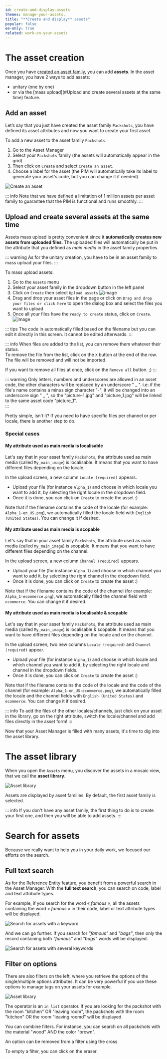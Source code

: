 ```yaml
---
id: create-and-display-assets
themes: manage-your-assets,
title: "**Create and display** assets"
popular: false
ee-only: true
related: work-on-your-assets
---
```


# The asset creation

Once you have [created an asset family](#), you can add **assets**.
In the asset manager, you have 2 ways to add assets:
- unitary (one by one)
- or via the [mass upload](#Upload and create several assets at the same time) feature.

## Add an asset

Let’s say that you just have created the asset family `Packshots`, you have defined its asset attributes and now you want to create your first asset.

To add a new asset to the asset family `Packshots`:
1. Go to the Asset Manager
1. Select your `Packshots` family (the assets will automatically appear in the grid)
1. Then click on `Create` and select `Create an asset`.
1. Choose a label for the asset (the PIM will automatically take its label to generate your asset's code, but you can change it if needed).

![Create an asset](../img/Asset_creation.png)

::: info
Note that we have defined a limitation of 1 million assets per asset family to guarantee that the PIM is functional and runs smoothly.
:::

## Upload and create several assets at the same time

Assets mass upload is pretty convenient since it **automatically creates new assets from uploaded files**. The uploaded files will automatically be put in the attribute that you defined as *main media* in the asset family properties.

::: warning
As for the unitary creation, you have to be in an asset family to mass upload your files.
:::

To mass upload assets:
1. Go to the `Assets` menu
1. Select your asset family in the dropdown button in the left panel
1. Click on `Create` then select `Upload assets`
![image](../img/Assets_UploadAssets.png)
1. Drag and drop your asset files in the page or click on `Drag and drop your files or click here` to open the dialog box and select the files you want to upload
1. Once all your files have the `ready to create` status, click on `Create`.
![image](../img/Assets_UploadAssetsList.png)

::: tips
The code in automatically filled based on the filename but you can edit it directly in this screen. It cannot be edited afterwards.
:::

::: info
When files are added to the list, you can remove them whatever their status.  
To remove the file from the list, click on the `X` button at the end of the row. The file will be removed and will not be imported.

If you want to remove all files at once, click on the `Remove all` button. ;)
:::

::: warning
Only letters, numbers and underscores are allowed in an asset code, the other characters will be replaced by an underscore " _ ". i.e: if the file's name contains a minus sign character "-", it will be changed into an underscore sign " _ ", so the "picture-1.jpg" and "picture_1.jpg" will be linked to the same asset code "picture_1".  
:::

Pretty simple, isn't it?
If you need to have specific files per channel or per locale, there is another step to do.

### Special cases

#### My attribute used as main media is localisable
Let's say that in your asset family `Packshots`, the attribute used as main media (called `My_main_image`) is localisable. It means that you want to have different files depending on the locale.  

In the upload screen, a new column `Locale (required)` appears.
- Upload your file (for instance `Alpha_1`) and choose in which locale you want to add it, by selecting the right locale in the dropdown field.
- Once it is done, you can click on `Create` to create the asset :)

Note that if the filename contains the code of the locale (for example: `Alpha_1-en_US.png`), we automatically filled the locale field with `English (United States)`. You can change it if desired.  


#### My attribute used as main media is scopable
Let's say that in your asset family `Packshots`, the attribute used as main media (called `My_main_image`) is scopable. It means that you want to have different files depending on the channel.  

In the upload screen, a new column `Channel (required)` appears.
- Upload your file (for instance `Alpha_1`) and choose in which channel you want to add it, by selecting the right channel in the dropdown field.
- Once it is done, you can click on `Create` to create the asset :)

Note that if the filename contains the code of the channel (for example: `Alpha_1-ecommerce.png`), we automatically filled the channel field with `ecommerce`. You can change it if desired.  


#### My attribute used as main media is localisable & scopable
Let's say that in your asset family `Packshots`, the attribute used as main media (called `My_main_image`) is localisable & scopable. It means that you want to have different files depending on the locale and on the channel.  

In the upload screen, two new columns `Locale (required)` and `Channel (required)` appear.
- Upload your file (for instance `Alpha_1`) and choose in which locale and which channel you want to add it, by selecting the right locale and channel in the dropdown fields.
- Once it is done, you can click on `Create` to create the asset :)

Note that if the filename contains the code of the locale and the code of the channel (for example: `Alpha_1-en_US-ecommerce.png`), we automatically filled the locale and the channel fields with `English (United States)` and `ecommerce`. You can change it if desired.

::: info
To add the files of the other locales/channels, just click on your asset in the library, go on the right attribute, switch the locale/channel and add files directly in the asset form!
:::

Now that your Asset Manager is filled with many assets, it's time to dig into the asset library.

# The asset library
When you open the `Assets` menu, you discover the assets in a mosaic view, that we call the **asset library**.

![Asset library](../img/Asset_library.png)

Assets are displayed by asset families. By default, the first asset family is selected.

::: info
If you don't have any asset family, the first thing to do is to create your first one, and then you will be able to add assets.
:::

# Search for assets
Because we really want to help you in your daily work, we focused our efforts on the search.

## Full text search

As for the Reference Entity feature, you benefit from a powerful search in the Asset Manager. With the **full text search**, you can search on code, label and text attribute types.

For example, if you search for the word *« famous »*, all the assets containing the word *« famous »* in their code, label or text attribute types will be displayed.  

![Search for assets with a keyword](../img/Assets_Search_1_word.png)

And we can go further.
If you search for *"famous"* and *"bags"*, then only the record containing both *"famous"* and *"bags"* words will be displayed.

![Search for assets with several keywords](../img/Assets_Search_2_words.png)

## Filter on options

There are also filters on the left, where you retrieve the options of the single/multiple options attributes. It can be very powerful if you use these options to manage tags on your assets for example.

![Asset library](../img/Asset_filter_options.png)

The operator is an `in list` operator. If you are looking for the packshot with the room "kitchen" OR "leaving room", the packshots with the room "kitchen" OR the room "leaving roomd" will be displayed.

You can combine filters. For instance, you can search on all packshots with the material "wood" AND the color "brown".

An option can be removed from a filter using the cross.

To empty a filter, you can click on the eraser.
